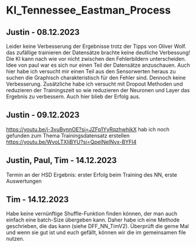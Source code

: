 # KI_Tennessee_Eastman_Process

## Justin - 08.12.2023
Leider keine Verbesserung der Ergebnisse trotz der Tipps von Oliver Wolf. 
das zufällige trainieren der Datensätze brachte keine deutliche Verbessung! Die KI kann nach wie vor nicht zwischen den Fehlerbildern unterscheiden. Idee von paul war es sich nur einen Teil der Datensätze anzuschauen. Auch hier habe ich versucht mir einen Teil aus den Sensorwerten heraus zu suchen die Graphisch charakteristisch für den Fehler sind. Dennoch keine Verbesserung. 
Zusätzliche habe ich versucht mit Dropout Methoden und reduzieren der Trainingszeit so wie reduzieren der Neuronen und Layer das Ergebnis zu verbessern. Auch hier blieb der Erfolg aus. 

## Justin - 09.12.2023
https://youtu.be/j-3vuBynnOE?si=JZFp1YyRqzhwhikX hab ich noch gefunden zum Thema Trainingsdatensatz erstellen 
https://youtu.be/WvoLTXIjBYU?si=QpeINelNyx-BYFI4

## Justin, Paul, Tim - 14.12.2023
Termin an der HSD
Ergebnis: erster Erfolg beim Training des NN, erste Auswertungen

## Tim - 14.12.2023
Habe keine vernünftige Shuffle-Funktion finden können, der man auch einfach eine batch-Size übergeben kann. 
Daher habe ich eine Methode geschrieben, die das kann (siehe DFF_NN_TimV2). 
Überprüft die gerne Mal und wenn sie gut ist und euch gefällt, können wir die im gemeinsamen file nutzen.
